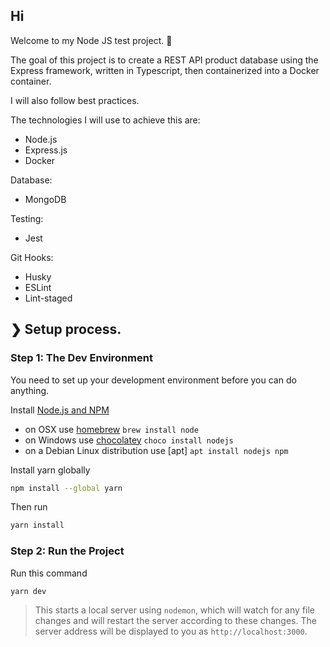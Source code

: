 ## Hi

Welcome to my Node JS test project. 👏

The goal of this project is to create a REST API product database using the Express framework, written in Typescript, then containerized into a Docker container.

I will also follow best practices.

The technologies I will use to achieve this are:
- Node.js
- Express.js
- Docker

Database:
- MongoDB

Testing:
- Jest

Git Hooks:
- Husky
- ESLint
- Lint-staged

## ❯ Setup process.

### Step 1: The Dev Environment

You need to set up your development environment before you can do anything.

Install [Node.js and NPM](https://nodejs.org/en/download/)

- on OSX use [homebrew](http://brew.sh) `brew install node`
- on Windows use [chocolatey](https://chocolatey.org/) `choco install nodejs`
- on a Debian Linux distribution use [apt] `apt install nodejs npm`

Install yarn globally

```bash
npm install --global yarn
```

Then run

```bash
yarn install
```

### Step 2: Run the Project

Run this command

```bash
yarn dev
```

> This starts a local server using `nodemon`, which will watch for any file changes and will restart the server according to these changes.
> The server address will be displayed to you as `http://localhost:3000`.